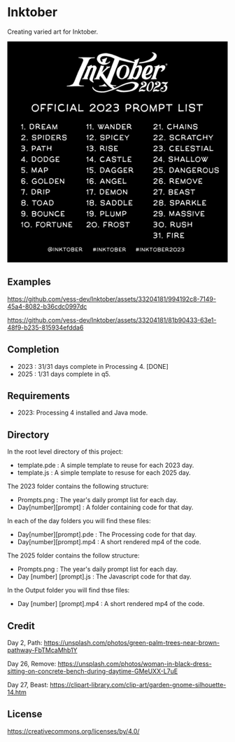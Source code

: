 # Inktober

Creating varied art for Inktober.

![2023](2023/Prompts.png)

## Examples

https://github.com/vess-dev/Inktober/assets/33204181/994192c8-7149-45a4-8082-b36cdc0997dc

https://github.com/vess-dev/Inktober/assets/33204181/81b90433-63e1-48f9-b235-815934efdda6

## Completion

- 2023 : 31/31 days complete in Processing 4. [DONE]
- 2025 : 1/31 days complete in q5.

## Requirements

- 2023: Processing 4 installed and Java mode.

## Directory

In the root level directory of this project:

- template.pde : A simple template to reuse for each 2023 day.
- template.js : A simple template to resuse for each 2025 day.

The 2023 folder contains the following structure:

- Prompts.png : The year's daily prompt list for each day.
- Day\[number\]\[prompt\] : A folder containing code for that day.

In each of the day folders you will find these files:

- Day\[number\]\[prompt\].pde : The Processing code for that day.
- Day\[number\]\[prompt\].mp4 : A short rendered mp4 of the code.

The 2025 folder contains the follow structure:

- Prompts.png : The year's daily prompt list for each day.
- Day \[number\] \[prompt\].js : The Javascript code for that day.

In the Output folder you will find thse files:

- Day \[number\] \[prompt\].mp4 : A short rendered mp4 of the code.

## Credit

Day 2, Path: https://unsplash.com/photos/green-palm-trees-near-brown-pathway-FbTMcaMhb1Y

Day 26, Remove: https://unsplash.com/photos/woman-in-black-dress-sitting-on-concrete-bench-during-daytime-GMeUXX-L7uE

Day 27, Beast: https://clipart-library.com/clip-art/garden-gnome-silhouette-14.htm

## License

https://creativecommons.org/licenses/by/4.0/

